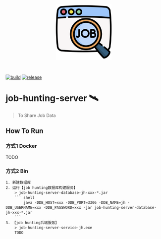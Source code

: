 <p align="center">
    <img width="180" src="docs\logo\logo-512.png" alt="logo">
</p>
<br/>

[![build](https://github.com/lastsunday/job-hunting-server/actions/workflows/build.yml/badge.svg)](https://github.com/lastsunday/job-hunting-server/actions/workflows/build.yml) [![release](https://github.com/lastsunday/job-hunting-server/actions/workflows/release.yaml/badge.svg)](https://github.com/lastsunday/job-hunting-server/actions/workflows/release.yaml)

# job-hunting-server 🛰️

> To Share Job Data

## How To Run

### 方式1 Docker

TODO

### 方式2 Bin

    1. 新建数据库
    2. 运行【job hunting数据库构建服务】
        > job-hunting-server-database-jh-xxx-*.jar
        ``` shell
            java -DDB_HOST=xxx -DDB_PORT=3306 -DDB_NAME=jh -DDB_USERNAME=xxx -DDB_PASSWORD=xxx -jar job-hunting-server-database-jh-xxx-*.jar
        ```
    3. 【job hunting后端服务】
        > job-hunting-server-service-jh.exe
        TODO
